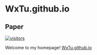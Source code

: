 # WxTu.github.io
[visitors-img]: https://visitor-badge.glitch.me/badge?page_id=WxTu/WxTu.github.io
[adgc-url]: https://github.com/WxTu/WxTu.github.io


## Paper
[![visitors][visitors-img]][adgc-url]

Welcome to my homepage! [WxTu.github.io](WxTu.github.io) <br>

